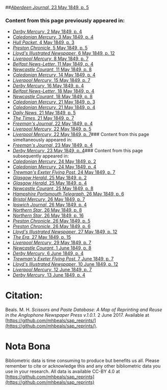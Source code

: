 ##[*Aberdeen Journal*, 23 May 1849, p. 5](https://mhbeals.github.io/sap_html/Aberdeen-Journal/Aberdeen-Journal-23-May-1849-p-5)

### Content from this page previously appeared in:
+ [*Derby Mercury*, 2 May 1849, p. 4](https://mhbeals.github.io/sap_html/Derby-Mercury/Derby-Mercury-2-May-1849-p-4)
+ [*Caledonian Mercury*, 3 May 1849, p. 4](https://mhbeals.github.io/sap_html/Caledonian-Mercury/Caledonian-Mercury-3-May-1849-p-4)
+ [*Hull Packet*, 4 May 1849, p. 3](https://mhbeals.github.io/sap_html/Hull-Packet/Hull-Packet-4-May-1849-p-3)
+ [*Preston Chronicle*, 5 May 1849, p. 5](https://mhbeals.github.io/sap_html/Preston-Chronicle/Preston-Chronicle-5-May-1849-p-5)
+ [*Lloyd's Illustrated Newspaper*, 6 May 1849, p. 12](https://mhbeals.github.io/sap_html/Lloyd's-Illustrated-Newspaper/Lloyd's-Illustrated-Newspaper-6-May-1849-p-12)
+ [*Liverpool Mercury*, 8 May 1849, p. 7](https://mhbeals.github.io/sap_html/Liverpool-Mercury/Liverpool-Mercury-8-May-1849-p-7)
+ [*Belfast News-Letter*, 11 May 1849, p. 4](https://mhbeals.github.io/sap_html/Belfast-News-Letter/Belfast-News-Letter-11-May-1849-p-4)
+ [*Newcastle Courant*, 11 May 1849, p. 8](https://mhbeals.github.io/sap_html/Newcastle-Courant/Newcastle-Courant-11-May-1849-p-8)
+ [*Caledonian Mercury*, 14 May 1849, p. 4](https://mhbeals.github.io/sap_html/Caledonian-Mercury/Caledonian-Mercury-14-May-1849-p-4)
+ [*Liverpool Mercury*, 15 May 1849, p. 7](https://mhbeals.github.io/sap_html/Liverpool-Mercury/Liverpool-Mercury-15-May-1849-p-7)
+ [*Derby Mercury*, 16 May 1849, p. 4](https://mhbeals.github.io/sap_html/Derby-Mercury/Derby-Mercury-16-May-1849-p-4)
+ [*Belfast News-Letter*, 18 May 1849, p. 4](https://mhbeals.github.io/sap_html/Belfast-News-Letter/Belfast-News-Letter-18-May-1849-p-4)
+ [*Newcastle Courant*, 18 May 1849, p. 8](https://mhbeals.github.io/sap_html/Newcastle-Courant/Newcastle-Courant-18-May-1849-p-8)
+ [*Caledonian Mercury*, 21 May 1849, p. 3](https://mhbeals.github.io/sap_html/Caledonian-Mercury/Caledonian-Mercury-21-May-1849-p-3)
+ [*Caledonian Mercury*, 21 May 1849, p. 4](https://mhbeals.github.io/sap_html/Caledonian-Mercury/Caledonian-Mercury-21-May-1849-p-4)
+ [*Daily News*, 21 May 1849, p. 5](https://mhbeals.github.io/sap_html/Daily-News/Daily-News-21-May-1849-p-5)
+ [*The Times*, 21 May 1849, p. 7](https://mhbeals.github.io/sap_html/The-Times/The-Times-21-May-1849-p-7)
+ [*Freeman's Journal*, 22 May 1849, p. 4](https://mhbeals.github.io/sap_html/Freeman's-Journal/Freeman's-Journal-22-May-1849-p-4)
+ [*Liverpool Mercury*, 22 May 1849, p. 5](https://mhbeals.github.io/sap_html/Liverpool-Mercury/Liverpool-Mercury-22-May-1849-p-5)
+ [*Liverpool Mercury*, 22 May 1849, p. 7](https://mhbeals.github.io/sap_html/Liverpool-Mercury/Liverpool-Mercury-22-May-1849-p-7)### Content from this page simeltaneously appeared in:
+ [*Freeman's Journal*, 23 May 1849, p. 4](https://mhbeals.github.io/sap_html/Freeman's-Journal/Freeman's-Journal-23-May-1849-p-4)
+ [*Derby Mercury*, 23 May 1849, p. 4](https://mhbeals.github.io/sap_html/Derby-Mercury/Derby-Mercury-23-May-1849-p-4)### Content from this page subsequently appeared in:
+ [*Caledonian Mercury*, 24 May 1849, p. 2](https://mhbeals.github.io/sap_html/Caledonian-Mercury/Caledonian-Mercury-24-May-1849-p-2)
+ [*Caledonian Mercury*, 24 May 1849, p. 4](https://mhbeals.github.io/sap_html/Caledonian-Mercury/Caledonian-Mercury-24-May-1849-p-4)
+ [*Trewman's Exeter Flying Post*, 24 May 1849, p. 7](https://mhbeals.github.io/sap_html/Trewman's-Exeter-Flying-Post/Trewman's-Exeter-Flying-Post-24-May-1849-p-7)
+ [*Glasgow Herald*, 25 May 1849, p. 2](https://mhbeals.github.io/sap_html/Glasgow-Herald/Glasgow-Herald-25-May-1849-p-2)
+ [*Glasgow Herald*, 25 May 1849, p. 4](https://mhbeals.github.io/sap_html/Glasgow-Herald/Glasgow-Herald-25-May-1849-p-4)
+ [*Newcastle Courant*, 25 May 1849, p. 8](https://mhbeals.github.io/sap_html/Newcastle-Courant/Newcastle-Courant-25-May-1849-p-8)
+ [*Hampshire Portsmouth Telegraph*, 26 May 1849, p. 6](https://mhbeals.github.io/sap_html/Hampshire-Portsmouth-Telegraph/Hampshire-Portsmouth-Telegraph-26-May-1849-p-6)
+ [*Bristol Mercury*, 26 May 1849, p. 7](https://mhbeals.github.io/sap_html/Bristol-Mercury/Bristol-Mercury-26-May-1849-p-7)
+ [*Ipswich Journal*, 26 May 1849, p. 4](https://mhbeals.github.io/sap_html/Ipswich-Journal/Ipswich-Journal-26-May-1849-p-4)
+ [*Northern Star*, 26 May 1849, p. 8](https://mhbeals.github.io/sap_html/Northern-Star/Northern-Star-26-May-1849-p-8)
+ [*Northern Star*, 26 May 1849, p. 16](https://mhbeals.github.io/sap_html/Northern-Star/Northern-Star-26-May-1849-p-16)
+ [*Preston Chronicle*, 26 May 1849, p. 5](https://mhbeals.github.io/sap_html/Preston-Chronicle/Preston-Chronicle-26-May-1849-p-5)
+ [*Preston Chronicle*, 26 May 1849, p. 6](https://mhbeals.github.io/sap_html/Preston-Chronicle/Preston-Chronicle-26-May-1849-p-6)
+ [*Lloyd's Illustrated Newspaper*, 27 May 1849, p. 12](https://mhbeals.github.io/sap_html/Lloyd's-Illustrated-Newspaper/Lloyd's-Illustrated-Newspaper-27-May-1849-p-12)
+ [*The Era*, 27 May 1849, p. 15](https://mhbeals.github.io/sap_html/The-Era/The-Era-27-May-1849-p-15)
+ [*Liverpool Mercury*, 29 May 1849, p. 7](https://mhbeals.github.io/sap_html/Liverpool-Mercury/Liverpool-Mercury-29-May-1849-p-7)
+ [*Newcastle Courant*, 1 June 1849, p. 8](https://mhbeals.github.io/sap_html/Newcastle-Courant/Newcastle-Courant-1-June-1849-p-8)
+ [*Derby Mercury*, 6 June 1849, p. 4](https://mhbeals.github.io/sap_html/Derby-Mercury/Derby-Mercury-6-June-1849-p-4)
+ [*Trewman's Exeter Flying Post*, 7 June 1849, p. 7](https://mhbeals.github.io/sap_html/Trewman's-Exeter-Flying-Post/Trewman's-Exeter-Flying-Post-7-June-1849-p-7)
+ [*Lloyd's Illustrated Newspaper*, 10 June 1849, p. 12](https://mhbeals.github.io/sap_html/Lloyd's-Illustrated-Newspaper/Lloyd's-Illustrated-Newspaper-10-June-1849-p-12)
+ [*Liverpool Mercury*, 12 June 1849, p. 7](https://mhbeals.github.io/sap_html/Liverpool-Mercury/Liverpool-Mercury-12-June-1849-p-7)
+ [*Derby Mercury*, 13 June 1849, p. 4](https://mhbeals.github.io/sap_html/Derby-Mercury/Derby-Mercury-13-June-1849-p-4)
                    
# Citation: 

Beals. M. H. *Scissors and Paste Database: A Map of Reprinting and Reuse in the Anglophone Newspaper Press v.1.0.1.* 2 June 2017. Available at [https://github.com/mhbeals/sap_reprints/](https://github.com/mhbeals/sap_reprints/). 
                    
# Nota Bona

Bibliometric data is time consuming to produce but benefits us all. Please remember to cite or acknowledge this and any other bibliometric data you use in your research. All data is available CC-BY 4.0 at [https://github.com/mhbeals/sap_reprints](https://github.com/mhbeals/sap_reprints)